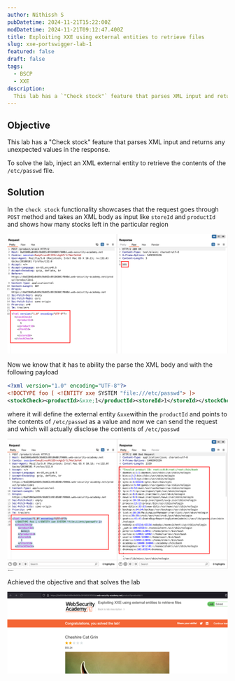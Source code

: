```yaml
---
author: Nithissh S
pubDatetime: 2024-11-21T15:22:00Z
modDatetime: 2024-11-21T09:12:47.400Z
title: Exploiting XXE using external entities to retrieve files
slug: xxe-portswigger-lab-1
featured: false
draft: false
tags:
  - BSCP
  - XXE
description:
  This lab has a `"Check stock"` feature that parses XML input and returns any unexpected values in the response. The lab server is running a (simulated) EC2 metadata endpoint at the default URL, which is `http://169.254.169.254/`. This endpoint can be used to retrieve data about the instance, some of which might be sensitive. To solve the lab, exploit the XXE vulnerability to perform an SSRF attack that obtains the server's IAM secret access key from the EC2 metadata endpoint. 
---
```


## Objective 

This lab has a "Check stock" feature that parses XML input and returns any unexpected values in the response.

To solve the lab, inject an XML external entity to retrieve the contents of the `/etc/passwd` file. 

## Solution 

In the `check stock` functionality showcases that the request goes through `POST` method and takes an XML body as input like `storeId` and `productId` and shows how many stocks left in the particular region 

![](../../assets/images/bscp/xxe/xxe-1.png)

Now we know that it has te ability the parse the XML body and with the following payload

```xml
<?xml version="1.0" encoding="UTF-8"?>
<!DOCTYPE foo [ <!ENTITY xxe SYSTEM "file:///etc/passwd"> ]>
<stockCheck><productId>&xxe;1</productId><storeId>1</storeId></stockCheck>
```

where it will define the external entity `&xxe`within the `productId` and points to the contents of `/etc/passwd` as a value and now we can send the request and which will actually disclose the contents of `/etc/passwd`

![](../../assets/images/bscp/xxe/xxe-3.png)

Achieved the objective and that solves the lab 

![](../../assets/images/bscp/xxe/xxe-2.png)